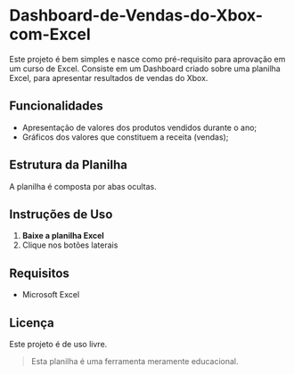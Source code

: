 # Dashboard-de-Vendas-do-Xbox-com-Excel
Este projeto é bem simples e nasce como pré-requisito para aprovação em um curso de Excel. Consiste em um Dashboard criado sobre uma planilha Excel, para apresentar resultados de vendas do Xbox.
## Funcionalidades
- Apresentação de valores dos produtos vendidos durante o ano;
- Gráficos dos valores que constituem a receita (vendas);

## Estrutura da Planilha
A planilha é composta por abas ocultas.

## Instruções de Uso
1. **Baixe a planilha Excel**
2. Clique nos botões laterais

## Requisitos
- Microsoft Excel

## Licença
Este projeto é de uso livre.

> Esta planilha é uma ferramenta meramente educacional.
